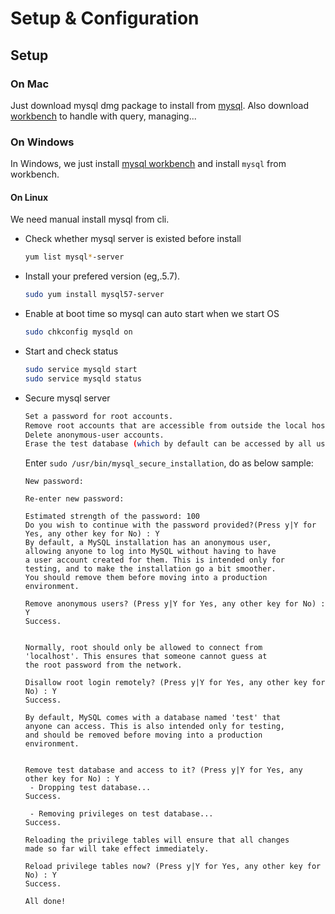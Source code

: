 # Setup & Configuration


## Setup


### On Mac

Just download mysql dmg package to install from [mysql](https://dev.mysql.com/downloads/mysql/5.7.html).
Also download [workbench](https://dev.mysql.com/downloads/workbench/) to handle with query, managing...


### On Windows

In Windows, we just install [mysql workbench](https://dev.mysql.com/downloads/workbench/) and install
`mysql` from workbench.


#### On Linux

We need manual install mysql from cli.

- Check whether mysql server is existed before install

   ```bash
   yum list mysql*-server
   ```

- Install your prefered version (eg,.5.7).

   ```bash
   sudo yum install mysql57-server
   ```

- Enable at boot time so mysql can auto start when we start OS

   ```bash
   sudo chkconfig mysqld on
   ```

- Start and check status

   ```bash
   sudo service mysqld start
   sudo service mysqld status
   ```

- Secure mysql server

   ```bash
   Set a password for root accounts.
   Remove root accounts that are accessible from outside the local host.
   Delete anonymous-user accounts.
   Erase the test database (which by default can be accessed by all users, even anonymous users), and privileges that permit anyone to access databases with names that start with test_.
   ```

   Enter `sudo /usr/bin/mysql_secure_installation`, do as below sample:

   ```
   New password: 
    
   Re-enter new password: 
    
   Estimated strength of the password: 100 
   Do you wish to continue with the password provided?(Press y|Y for Yes, any other key for No) : Y
   By default, a MySQL installation has an anonymous user,
   allowing anyone to log into MySQL without having to have
   a user account created for them. This is intended only for
   testing, and to make the installation go a bit smoother.
   You should remove them before moving into a production
   environment.
    
   Remove anonymous users? (Press y|Y for Yes, any other key for No) : Y
   Success.
    
    
   Normally, root should only be allowed to connect from
   'localhost'. This ensures that someone cannot guess at
   the root password from the network.
    
   Disallow root login remotely? (Press y|Y for Yes, any other key for No) : Y
   Success.
    
   By default, MySQL comes with a database named 'test' that
   anyone can access. This is also intended only for testing,
   and should be removed before moving into a production
   environment.
    
    
   Remove test database and access to it? (Press y|Y for Yes, any other key for No) : Y
    - Dropping test database...
   Success.
    
    - Removing privileges on test database...
   Success.
    
   Reloading the privilege tables will ensure that all changes
   made so far will take effect immediately.
    
   Reload privilege tables now? (Press y|Y for Yes, any other key for No) : Y
   Success.
    
   All done!
   ```
